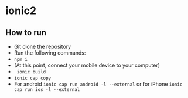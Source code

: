 # ionic2

## How to run

- Git clone the repository
- Run the following commands:
- ```npm i```
- (At this point, connect your mobile device to your computer)
- ``` ionic build```
- ```ionic cap copy```
- For android ```ionic cap run android -l --external``` or for iPhone ```ionic cap run ios -l --external```
